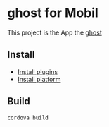 # ghost for Mobil

This project is the App the [ghost](https://ghost.org/)


## Install

* [Install plugins](plugins/README.md)
* [Install platform](platfroms/README.md)

## Build

	cordova build
